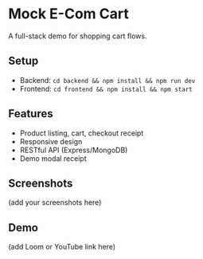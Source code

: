 # Mock E-Com Cart

A full-stack demo for shopping cart flows.

## Setup

- Backend: `cd backend && npm install && npm run dev`
- Frontend: `cd frontend && npm install && npm start`

## Features

- Product listing, cart, checkout receipt
- Responsive design
- RESTful API (Express/MongoDB)
- Demo modal receipt

## Screenshots

(add your screenshots here)

## Demo

(add Loom or YouTube link here)

